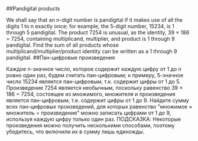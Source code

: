 ##Pandigital products

We shall say that an n-digit number is pandigital if it makes use of all the digits 1 to n exactly once; for example, the 5-digit number, 15234, is 1 through 5 pandigital.
The product 7254 is unusual, as the identity, 39 × 186 = 7254, containing multiplicand, multiplier, and product is 1 through 9 pandigital.
Find the sum of all products whose multiplicand/multiplier/product identity can be written as a 1 through 9 pandigital.
##Пан-цифровые произведения

Каждое n-значное число, которое содержит каждую цифру от 1 до n ровно один раз, будем считать пан-цифровым; к примеру, 5-значное число 15234 является пан-цифровым, т.к. содержит цифры от 1 до 5.
Произведение 7254 является необычным, поскольку равенство 39 × 186 = 7254, состоящее из множимого, множителя и произведения является пан-цифровым, т.е. содержит цифры от 1 до 9.
Найдите сумму всех пан-цифровых произведений, для которых равенство "множимое × множитель = произведение" можно записать цифрами от 1 до 9, используя каждую цифру только один раз.
ПОДСКАЗКА: Некоторые произведения можно получить несколькими способами, поэтому убедитесь, что включили их в сумму лишь единожды.
